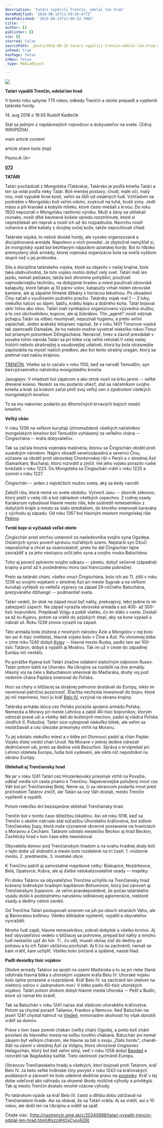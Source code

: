 ```yaml
---
description: 'Tatári vypálili Trenčín, odolal len hrad'
dateModified: '2016-08-15T11:59:39.477Z'
datePublished: '2016-08-15T12:06:52.700Z'
title: ''
author: []
publisher: {}
via: {}
starred: false
sourcePath: _posts/2016-08-15-tatari-vypalili-trencin-odolal-len-hrad.md
inFeed: true
hasPage: false
inNav: false
_type: MediaObject

---
```

![](https://the-grid-user-content.s3-us-west-2.amazonaws.com/0c0b0d14-b180-467c-a4bb-224c11f69a39.jpg)

**Tatári vypálili Trenčín, odolal len hrad**

V tomto roku uplynie 775 rokov, odkedy Trenčín a okolie prepadli a vyplienili tatárske hordy.

14\. aug 2016 o 18:05 Rudolf Kadlečík

Stal sa jedným z najslávnejších vojvodcov a dobyvateľov na svete. (Zdroj: WIKIPEDIA)

main article content

article share tools (top)

Písmo:A-|A+

**[0][0][73][1]**

**TATÁRI**

Tatári pochádzali z Mongolska (Tatárska), Tatársko je podľa kmeňa Tatári a ten sa volal podľa rieky Tatár. Boli menšej postavy, chudí, malé oči, malý nos, mali vypuklé lícne kosti, veľmi sa líšili od ostatných ľudí. Vzhľadom na podnebie v Mongolsku boli veľmi odolní, zvyknutí na tuhé, kruté zimy. Jedli mäso a pili kravské a kobylie mlieko, ktoré často miešali s krvou. Do roku 1920 nepoznali v Mongolsku rastlinnú výrobu. Muži a ženy sa obliekali rovnako, nosili dlhé bavlnené košele vpredu rozstrihnuté, ktoré si neprezliekali ani neprali a nosili ich až do rozpadnutia. Navrchu nosili nohavice a dlhé kabáty z dvojitej ovčej kože, takže nepociťovali chlad.

Tatárske vojská, to neboli divoké hordy, ale vysoko organizovaná a disciplinovaná armáda. Napoleon o nich povedal: Je zbytočné namýšľať si, že mongolský vpád bol bezhlavým nájazdom aziatskej hordy. Bol to hlboko premyslený útok armády, ktorej vojenská organizácia bola na oveľa vyššom stupni než u jej protivníka.

Sila a disciplína tatárskeho vojska, ktoré sa objavilo v našej krajine, bola taká obdivuhodná, že toto vojsko mohlo dobyť celý svet. Tatári mali len jazdu, nemali pešiakov, takže boli ohromne pohybliví, používali najmodernejšiu techniku, na dobýjanie hradov a miest používali obrovské katapulty, ktoré ťahalo aj 10 párov volov, katapulty vrhali nielen obrovské kamene, ale aj zápalné hlinené džbány s horiacou tekutinou. Po obsadení Číny začali s využívaním pušného prachu. Tatársky vojak mal 1 -- 2 luky, niekoľko tulcov so šípmi, šabľu, krátku kópiu a dobrého koňa. Tatár bojoval skôr ľsťou ako silou. Tatári mali vynikajúco organizovanú výzvednú službu, a to cez obchodníkov, kupcov, ale aj žobrákov. Títo „agenti" nosili odznak pchajcu.Tatári sa vôbec neumývali, nepoznali hygienu, a preto veľmi zapáchali. Jeden arabský letopisec napísal, že v roku 1401 Timurove vojská tak zasmradili Damašek, že ho nebolo možné vyvetrať niekoľko rokov.Timur bol priamym potomkom Džingischána. Nenávisť, hnev a závisť prevládali v povahe tohto národa.Tatári sa pri bitke vraj veľmi rehotali.V celej našej histórii nebolo strašnejšej a osudovejšej udalosti, ktorá by bola otrasnejšie zapôsobila na myseľ našich predkov, ako bol tento strašný uragán, ktorý sa prehnal nad našou krajinou.

[TRENČÍN][2]. Všetko sa to začalo v roku 1155, keď sa narodil Temudžin, syn bezvýznamného náčelníka mongolského kmeňa

Jasugejov. V mladosti bol zajatcom a ako otrok nosil na krku jarmo -- veľké drevené koleso. Neskôr sa mu podarilo utiecť, stal sa náčelníkom svojho kmeňa a krok za krokom začal plniť svoj veľký sen o zjednotení všetkých mongolských kmeňov.

To sa mu nakoniec podarilo po dlhoročných krvavých bojoch medzi kmeňmi.

**Veľký chán**

V roku 1206 na veľkom kurultaji (zhromaždení) všetkých náčelníkov mongolských kmeňov bol Temudžin vyhlásený za veľkého chána -- Čingischána -- kráľa dobyvateľov.

Tak sa začala hrozná vojenská mašinéria, ktorou sa Čingischán obrátil proti susedným národom. Najprv obsadil severozápadnú a severnú Čínu, súčasne sa obrátil proti obrovskej Chorézmskej ríši v Perzii a v strednej Ázii (Samarkant, Buchara), ktorú rozvrátil a zničil. Iné jeho vojsko porazilo ruské kniežatá v roku 1223\. Do Mongolska sa Čingischán vrátil v roku 1225 a zomrel v roku 1227\.

Čingischán -- jeden z najväčších mužov sveta, aký sa kedy narodil.

Založil ríšu, ktorá nemá vo svete obdobu. Vytvoril Jasu -- zborník zákonov, ktorý platil v celej ríši a bol základom všetkých úspechov. Z rodnej osady Karakorum vybudoval hlavné mesto ríše, kde sústredil remeselníkov z dobytých krajín a mesto sa stalo strediskom, do ktorého smerovali karavány z východu aj západu. Od roku 1267 bol hlavným mestom mongolskej ríše [Peking][3].

**Tvrdé boje si vyžiadali veľké obete**

Čingischán pred smrťou ustanovil za nasledovníka svojho syna Ogodeja. Ostatných synov poveril správou rozľahlých území. Najstarší syn Džuči neposlúchal a chcel sa osamostatniť, preto ho dal Čingischán tajne zavraždiť a za jeho nástupcu určil jeho syna a svojho vnuka Batuchána.

Toho aj poveril splnením svojho odkazu -- závetu, dobyť večerné (západné) krajiny a prísť až k poslednému moru (asi francúzske pobrežie).

Preto sa tatárski cháni, všetko vnuci Čingischána, bolo ich asi 11, zišli v roku 1236 so svojimi vojskami v strednej Ázii pri meste Sygnak a na veľkom kurultaji vyhlásili za veliteľa výpravy na západ 29-ročného Batuchána, prezývaného džihangir -- podmaniteľ sveta.

Tatári vedeli, že útok na západ musí byť náhly, prekvapivý, lebo jedine to im zabezpečí úspech. Na západ vyrazila obrovská armáda s asi 400- až 500-tisíc bojovníkmi. Preplávali Volgu a pobili všetko, čo im stálo v ceste. Dostali sa až ku Kyjevu, potom sa vrátili do ázijských stepí, aby sa kone vypásli a nabrali síl. Roku 1239 znova vyrazili na západ.

Táto armáda bola zložená z mnohých národov Ázie a Mongolov v nej bolo len asi 4-tisíc (velitelia), hlavné vojsko bolo v Číne a Ázii. Po ohromnej bitke v zime roku 1240 dobyli [Kyjev][4] -- hlavné mesto Ruska, padlo tam asi 100-tisíc Tatárov, dobyli a vypálili aj Moskvu. Tak im už v ceste do západnej Európy nič nestálo.

Po porážke Kyjeva boli Tatári značne oslabení statočným odporom Rusov. Tatári potom tiahli na Uhorsko. Na Ukrajine sa rozdelili na dve armády. Hlavný voj na čele s Batuchánom smeroval do Maďarska, druhý voj pod vedením chána Pajdára smeroval do Poľska.

Hoci sa chýry o blížiacej sa strašnej pohrome dostávali do Európy, nikto im nevenoval patričnú pozornosť. Šľachta nechcela investovať do bojov, ktoré jej nič neprinesú, hoci ju kráľ [Belo IV.][5] vyzýval na obranu krajiny.

Tatárska armáda idúca cez Poľsko porazila spojenú armádu Poľska, Nemecka a Moravy pri meste Lehnica a zabili 40-tisíc bojovníkov, ktorým odrezali pravé uši a všetky dali do kožených mechov, padol aj vládca Poľska Jindřich II. Pobožný. Tatári síce vybojovali niekoľko bitiek, ale veľmi sa nezdržiavali a cez sliezske priesmyky vtrhli na Moravu.

Tu jej odolalo niekoľko miest a v bitke pri Olomouci padol aj chán Pajdar. Vojsko ďalej viedol chán Urudi. Na Morave v jednej dedine odrezali dedinčanom uši, preto sa dedina volá Bezuchov. Správa o krvipreliatí pri Lehnici obletela Európu, ľudia boli vydesení, ale nikto nič nepodnikol na obranu Európy.

**Obliehali aj Trenčiansky hrad**

Na jar v roku 1241 Tatári cez Hrozenkovský priesmyk vtrhli na Považie, odkiaľ viedla ich cesta priamo k Trenčínu. Najsevernejšie položený most cez Váh bol pri Trenčianskej Belej. Nevie sa, či sa obrancom podarilo most pred príchodom Tatárov zničiť, ale Tatári sa cez Váh dostali, mesto Trenčín vyplienili a vypálili.

Potom niekoľko dní bezúspešne obliehali Trenčiansky hrad.

Trenčín bol v tomto čase dôležitou lokalitou. Asi od roku 1018, keď sa Trenčín s okolím natrvalo stal súčasťou Uhorského kráľovstva, bol sídlom Trenčianskej župy, ktorá mala významné obranné postavenie na hraniciach s Moravou a Čechami. Tatárom odolalo mestečko Beckov aj hrad Beckov, Čachtický hrad v tom čase ešte neexistoval.

Obyvatelia domov pod Trenčianskym hradom a na svahu hradnej skaly boli v tejto dobe už slobodní a mesto bolo rozdelené na tri časti: 1\. vnútorné mesto, 2\. predmestie, 3\. mestské obce.

K Trenčínu patrili aj samostatné majetkové celky: Biskupice, Nozdrkovce, Belá, Opatovce, Kubra, ale aj ďalšie nelokalizovateľné osady -- majetky.

Pri útoku Tatárov sa obyvateľstvo Trenčína uchýlilo na Trenčiansky hrad bránený hrdinským hradným kapitánom Bohumírom, ktorý bol zároveň aj Trenčianskym županom. Je veľmi pravdepodobné, že počas tatárskeho vpádu došlo k podstatnému narušeniu sídliskovej aglomerácie, niektoré osady a dediny celom zanikli.

Od Trenčína Tatári postupovali smerom na juh po oboch stranách Váhu, ale aj Bánovskou kotlinou. Všetko dôkladne vyplienili, vypálili a obyvateľov vyvraždili.

Mnoho ľudí zajali, hlavne remeselníkov, zobrali dobytok a všetko krmivo. Aj keď obyvateľstvo vedelo o blížiacej sa pohrome, prepad bol náhly a mnoho ľudí nestačilo ujsť do hôr. Tí , čo ušli, museli občas zísť do dediny po potravu a tu ich Tatári väčšinou pochytali. Aj tí čo sa zachránili, nemali sa kam vrátiť, kam uchýliť. Všetko bolo zničené a spálené, nastal hlad.

**Padli desiatky tisíc vojakov**

Obidve armády Tatárov sa spojili na území Maďarska a tu sa pri rieke Slaná odohrala hlavná bitka s uhorským vojskom kráľa Belu IV. Uhorské vojsko bolo úplne porazené a rozprášené. Kráľ Belo IV. sa zachránil len útekom na niektorý ostrov v Jadranskom mori. V bitke padlo 60-tisíc uhorských vojakov. Tatári potom útokom dobyli hlavné mestá Uhorska -- Pešť a Budín, ktoré už nemal kto brániť.

Tak sa Batuchán v roku 1241 načas stal vládcom uhorského kráľovstva. Potom sa chystal poraziť Talianov, Frankov a Nemcov. Keď Batuchán na jeseň 1241 chystal tiahnuť na [Viedeň][6], mimoriadne okolnosti ho však donútili vrátiť sa domov.

Práve v tom čase zomrel chákan (veľký chán) Ogodej, a preto boli cháni povolaní do hlavného mesta na voľbu nového chákana. Batuchán ani nemal záujem byť veľkým chánom, ale hlavne sa bál o svoju „Zlatú hordu", chanát- štát na území v strednej Ázii za Volgou, ktorú ohrozoval čingisovec Helaguchán, ktorý bol tiež veľmi silný, veď v roku 1258 dobyl [Bagdad][7] a rozvrátil tak Bagdadský kalifát. Tieto okolnosti zachránili Európu.

Obrancov Trenčianskeho hradu a všetkých, ktorí bojovali proti Tatárom, kráľ Belo IV. za tieto veľké hrdinské činy povýšil v roku 1243 na kráľovských poddaných a zároveň im bolo udelené dedičné právo na [pozemky][8]. Kráľ v tej dobe udeľoval ako náhradu za utrpené škody rozličné výhody a privilégiá. Tak aj mesto Trenčín dostalo mnohé vzácne výhody.

Po tatárskom vpáde sa kráľ Belo IV. často a dlhšiu dobu zdržiaval na Trenčianskom hrade. Asi sa obával, že sa Tatári vrátia. Aj sa vrátili, asi o 10 rokov, ale došli len na Ukrajinu a vrátili sa späť.

Čítajte viac: [http://nastrencin.sme.sk/c/20240998/tatari-vypalili-trencin-odolal-len-hrad.html\#ixzz4HOxCyorA][9]

[0]: http://nastrencin.sme.sk/diskusie/2934481/1/tatari-vypalili-trencin-odolal-len-hrad.html
[1]: https://www.facebook.com/sharer/sharer.php?u=http://nastrencin.sme.sk/c/20240998/tatari-vypalili-trencin-odolal-len-hrad.html
[2]: http://trencin.sme.sk/
[3]: http://www.sme.sk/lok/peking/
[4]: http://www.sme.sk/lok/kyjev/
[5]: http://encyklopedia.sme.sk/c/2422822/
[6]: http://www.sme.sk/lok/vieden/
[7]: http://www.sme.sk/lok/bagdad/
[8]: http://reality.sme.sk/predaj/pozemok/
[9]: http://nastrencin.sme.sk/c/20240998/tatari-vypalili-trencin-odolal-len-hrad.html#ixzz4HOxCyorA